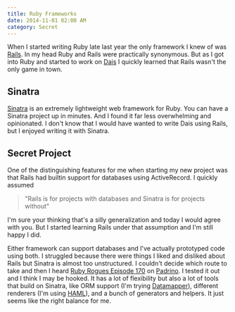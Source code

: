 ```yaml
---
title: Ruby Frameworks
date: 2014-11-01 02:00 AM
category: Secret
---
```


When I started writing Ruby late last year the only framework I knew of was [Rails](http://rubyonrails.org/). In my head Ruby and Rails were practically synonymous. But as I got into Ruby and started to work on [Dais](http://www.coherentiterations.com/series/dais) I quickly learned that Rails wasn't the only game in town.

## Sinatra
[Sinatra](http://www.sinatrarb.com/) is an extremely lightweight web framework for Ruby. You can have a Sinatra project up in minutes. And I found it far less overwhelming and opinionated. I don't know that I would have wanted to write Dais using Rails, but I enjoyed writing it with Sinatra.

## Secret Project
One of the distinguishing features for me when starting my new project was that Rails had builtin support for databases using ActiveRecord. I quickly assumed

> "Rails is for projects with databases and Sinatra is for projects without"

I'm sure your thinking that's a silly generalization and today I would agree with you. But I started learning Rails under that assumption and I'm still happy I did.

Either framework can support databases and I've actually prototyped code using both. I struggled because there were things I liked and disliked about Rails but Sinatra is almost too unstructured. I couldn't decide which route to take and then I heard [Ruby Rogues Episode 170](http://rubyrogues.com/170-rr-padrino-with-dario-cravero-nathan-esquenazi-arthur-chiu/) on [Padrino](http://www.padrinorb.com/). I tested it out and I think I may be hooked. It has a lot of flexibility but also a lot of tools that build on Sinatra, like ORM support (I'm trying [Datamapper](http://datamapper.org/)), different renderers (I'm using [HAML](http://haml.info/)), and a bunch of generators and helpers. It just seems like the right balance for me.

